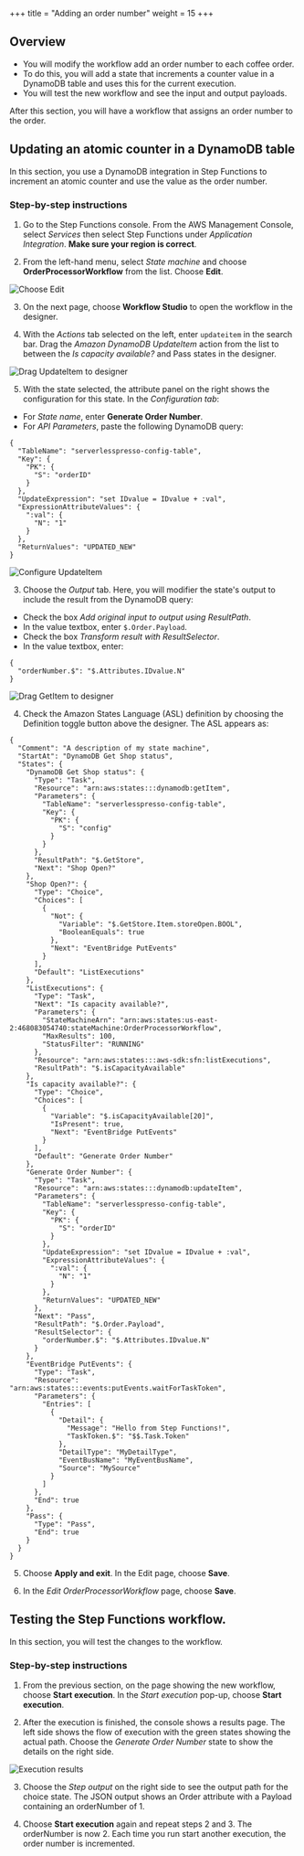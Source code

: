+++
title = "Adding an order number"
weight = 15
+++

## Overview

* You will modify the workflow add an order number to each coffee order.
* To do this, you will add a state that increments a counter value in a DynamoDB table and uses this for the current execution.
* You will test the new workflow and see the input and output payloads.

After this section, you will have a workflow that assigns an order number to the order.

## Updating an atomic counter in a DynamoDB table

In this section, you use a DynamoDB integration in Step Functions to increment an atomic counter and use the value as the order number.

### Step-by-step instructions ##

1. Go to the Step Functions console. From the AWS Management Console, select *Services* then select Step Functions under *Application Integration*. **Make sure your region is correct**.

2. From the left-hand menu, select *State machine* and choose **OrderProcessorWorkflow** from the list. Choose **Edit**.

![Choose Edit](../images/se-mod1-open1.png)

3. On the next page, choose **Workflow Studio** to open the workflow in the designer.

4. With the *Actions* tab selected on the left, enter `updateitem` in the search bar. Drag the *Amazon DynamoDB UpdateItem* action from the list to between the *Is capacity available?* and Pass states in the designer.

![Drag UpdateItem to designer](../images/se-mod1-ordernum1.png)

5. With the state selected, the attribute panel on the right shows the configuration for this state. In the *Configuration tab*:
- For *State name*, enter **Generate Order Number**.
- For *API Parameters*, paste the following DynamoDB query:

```
{
  "TableName": "serverlesspresso-config-table",
  "Key": {
    "PK": {
      "S": "orderID"
    }
  },
  "UpdateExpression": "set IDvalue = IDvalue + :val",
  "ExpressionAttributeValues": {
    ":val": {
      "N": "1"
    }
  },
  "ReturnValues": "UPDATED_NEW"
}
```
![Configure UpdateItem](../images/se-mod1-ordernum2.png)

3. Choose the *Output* tab. Here, you will modifier the state's output to include the result from the DynamoDB query:
- Check the box *Add original input to output using ResultPath*.
- In the value textbox, enter `$.Order.Payload`.
- Check the box *Transform result with ResultSelector*.
- In the value textbox, enter:

```
{
  "orderNumber.$": "$.Attributes.IDvalue.N"
}
```

![Drag GetItem to designer](../images/se-mod1-ordernum3.png)

4. Check the Amazon States Language (ASL) definition by choosing the Definition toggle button above the designer. The ASL appears as:

```
{
  "Comment": "A description of my state machine",
  "StartAt": "DynamoDB Get Shop status",
  "States": {
    "DynamoDB Get Shop status": {
      "Type": "Task",
      "Resource": "arn:aws:states:::dynamodb:getItem",
      "Parameters": {
        "TableName": "serverlesspresso-config-table",
        "Key": {
          "PK": {
            "S": "config"
          }
        }
      },
      "ResultPath": "$.GetStore",
      "Next": "Shop Open?"
    },
    "Shop Open?": {
      "Type": "Choice",
      "Choices": [
        {
          "Not": {
            "Variable": "$.GetStore.Item.storeOpen.BOOL",
            "BooleanEquals": true
          },
          "Next": "EventBridge PutEvents"
        }
      ],
      "Default": "ListExecutions"
    },
    "ListExecutions": {
      "Type": "Task",
      "Next": "Is capacity available?",
      "Parameters": {
        "StateMachineArn": "arn:aws:states:us-east-2:468083054740:stateMachine:OrderProcessorWorkflow",
        "MaxResults": 100,
        "StatusFilter": "RUNNING"
      },
      "Resource": "arn:aws:states:::aws-sdk:sfn:listExecutions",
      "ResultPath": "$.isCapacityAvailable"
    },
    "Is capacity available?": {
      "Type": "Choice",
      "Choices": [
        {
          "Variable": "$.isCapacityAvailable[20]",
          "IsPresent": true,
          "Next": "EventBridge PutEvents"
        }
      ],
      "Default": "Generate Order Number"
    },
    "Generate Order Number": {
      "Type": "Task",
      "Resource": "arn:aws:states:::dynamodb:updateItem",
      "Parameters": {
        "TableName": "serverlesspresso-config-table",
        "Key": {
          "PK": {
            "S": "orderID"
          }
        },
        "UpdateExpression": "set IDvalue = IDvalue + :val",
        "ExpressionAttributeValues": {
          ":val": {
            "N": "1"
          }
        },
        "ReturnValues": "UPDATED_NEW"
      },
      "Next": "Pass",
      "ResultPath": "$.Order.Payload",
      "ResultSelector": {
        "orderNumber.$": "$.Attributes.IDvalue.N"
      }
    },
    "EventBridge PutEvents": {
      "Type": "Task",
      "Resource": "arn:aws:states:::events:putEvents.waitForTaskToken",
      "Parameters": {
        "Entries": [
          {
            "Detail": {
              "Message": "Hello from Step Functions!",
              "TaskToken.$": "$$.Task.Token"
            },
            "DetailType": "MyDetailType",
            "EventBusName": "MyEventBusName",
            "Source": "MySource"
          }
        ]
      },
      "End": true
    },
    "Pass": {
      "Type": "Pass",
      "End": true
    }
  }
}
```

5. Choose **Apply and exit**. In the Edit page, choose **Save**.

6. In the *Edit OrderProcessorWorkflow* page, choose **Save**.

## Testing the Step Functions workflow.

In this section, you will test the changes to the workflow.

### Step-by-step instructions ###

1. From the previous section, on the page showing the new workflow, choose **Start execution**. In the *Start execution* pop-up, choose **Start execution**.

2. After the execution is finished, the console shows a results page. The left side shows the flow of execution with the green states showing the actual path. Choose the *Generate Order Number* state to show the details on the right side.

![Execution results](../images/se-mod1-ordernum4.png)

3. Choose the *Step output* on the right side to see the output path for the choice state. The JSON output shows an Order attribute with a Payload containing an orderNumber of 1.

4. Choose **Start execution** again and repeat steps 2 and 3. The orderNumber is now 2. Each time you run start another execution, the order number is incremented.
